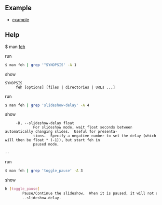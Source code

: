 
## Example

* [example](example/slideshow)

## Help

$ man [feh](http://manpages.ubuntu.com/manpages/bionic/en/man1/feh.1.html)

run

``` sh
$ man feh | grep '^SYNOPSIS' -A 1
```

show

```
SYNOPSIS
     feh [options] [files | directories | URLs ...]
```

run

``` sh
$ man feh | grep 'slideshow-delay' -A 4
```

show

```
     -D, --slideshow-delay float
             For slideshow mode, wait float seconds between automatically changing slides.  Useful for presenta‐
             tions.  Specify a negative number to set the delay (which will then be float * (-1)), but start feh in
             paused mode.

--

```

run

``` sh
$ man feh | grep 'toggle_pause' -A 3
```

show

``` sh
h [toggle_pause]
		Pause/Continue the slideshow.  When it is paused, it will not automatically change slides based on
		--slideshow-delay.
```

